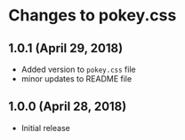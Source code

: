 # Changes to pokey.css

## 1.0.1 (April 29, 2018)

* Added version to `pokey.css` file
* minor updates to README file

## 1.0.0 (April 28, 2018)

* Initial release
